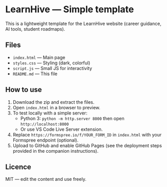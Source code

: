 # LearnHive — Simple template

This is a lightweight template for the LearnHive website (career guidance, AI tools, student roadmaps).

## Files
- `index.html` — Main page
- `styles.css` — Styling (dark, colorful)
- `script.js` — Small JS for interactivity
- `README.md` — This file

## How to use
1. Download the zip and extract the files.
2. Open `index.html` in a browser to preview.
3. To test locally with a simple server:
   - Python 3: `python -m http.server 8000` then open `http://localhost:8000`
   - Or use VS Code Live Server extension.
4. Replace `https://formspree.io/f/YOUR_FORM_ID` in `index.html` with your Formspree endpoint (optional).
5. Upload to GitHub and enable GitHub Pages (see the deployment steps provided in the companion instructions).

## Licence
MIT — edit the content and use freely.
